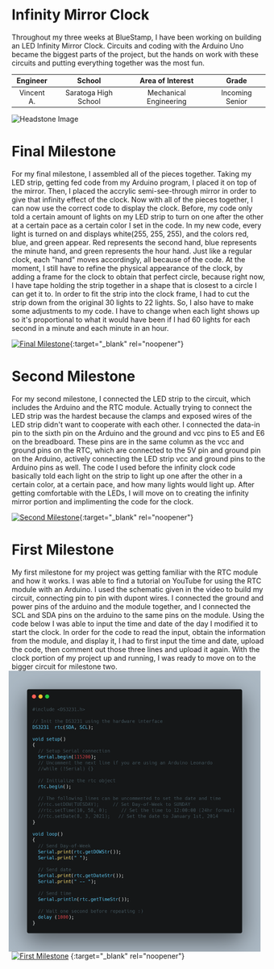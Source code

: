 ﻿# Infinity Mirror Clock
Throughout my three weeks at BlueStamp, I have been working on building an LED Infinity Mirror Clock. Circuits and coding with the Arduino Uno became the biggest parts of the project, but the hands on work with these circuits and putting everything together was the most fun. 

| **Engineer** | **School** | **Area of Interest** | **Grade** |
|:--:|:--:|:--:|:--:|
| Vincent A. | Saratoga High School | Mechanical Engineering | Incoming Senior

![Headstone Image](https://user-images.githubusercontent.com/88203817/137640756-1e61a5c8-199b-497d-82d9-61d0783866f3.png)

  
# Final Milestone
For my final milestone, I assembled all of the pieces together. Taking my LED strip, getting fed code from my Arduino program, I placed it on top of the mirror. Then, I placed the accrylic semi-see-through mirror in order to give that infinity effect of the clock. Now with all of the pieces together, I can now use the correct code to display the clock. Before, my code only told a certain amount of lights on my LED strip to turn on one after the other at a certain pace as a certain color I set in the code. In my new code, every light is turned on and displays white(255, 255, 255), and the colors red, blue, and green appear. Red represents the second hand, blue represents the minute hand, and green represents the hour hand. Just like a regular clock, each "hand" moves accordingly, all because of the code. At the moment, I still have to refine the physical appearance of the clock, by adding a frame for the clock to obtain that perfect circle, because right now, I have tape holding the strip together in a shape that is closest to a circle I can get it to. In order to fit the strip into the clock frame, I had to cut the strip down from the original 30 lights to 22 lights. So, I also have to make some adjustments to my code. I have to change when each light shows up so it's proportional to what it would have been if I had 60 lights for each second in a minute and each minute in an hour. 

[![Final Milestone](https://res.cloudinary.com/marcomontalbano/image/upload/v1634499382/video_to_markdown/images/youtube--Etgfciw8C6c-c05b58ac6eb4c4700831b2b3070cd403.jpg)](https://youtu.be/Etgfciw8C6c "Final Milestone"){:target="_blank" rel="noopener"}

# Second Milestone
For my second milestone, I connected the LED strip to the circuit, which includes the Arduino and the RTC module. Actually trying to connect the LED strip was the hardest because the clamps and exposed wires of the LED strip didn't want to cooperate with each other. I connected the data-in pin to the sixth pin on the Arduino and the ground and vcc pins to E5 and E6 on the breadboard. These pins are in the same column as the vcc and ground pins on the RTC, which are connected to the 5V pin and ground pin on the Arduino, actively connecting the LED strip vcc and ground pins to the Arduino pins as well. The code I used before the infinity clock code basically told each light on the strip to light up one after the other in a certain color, at a certain pace, and how many lights would light up. After getting comfortable with the LEDs, I will move on to creating the infinity mirror portion and implimenting the code for the clock. 

[![Second Milestone](https://res.cloudinary.com/marcomontalbano/image/upload/v1628701629/video_to_markdown/images/youtube--8MTFRY2dXgg-c05b58ac6eb4c4700831b2b3070cd403.jpg)](https://www.youtube.com/watch?v=8MTFRY2dXgg "Second Milestone"){:target="_blank" rel="noopener"}

# First Milestone
My first milestone for my project was getting familiar with the RTC module and how it works. I was able to find a tutorial on YouTube for using the RTC module with an Arduino. I used the schematic given in the video to build my circuit, connecting pin to pin with dupont wires. I connected the ground and power pins of the arduino and the module together, and I connected the SCL and SDA pins on the arduino to the same pins on the module. Using the code below I was able to input the time and date of the day I modified it to start the clock. In order for the code to read the input, obtain the information from the module, and display it, I had to first input the time and date, upload the code, then comment out those three lines and upload it again. With the clock portion of my project up and running, I was ready to move on to the bigger circuit for milestone two. 
<img src="image folder/carbon.png" width=500 align=center style="float:right; padding-right:10px">

[![First Milestone](https://res.cloudinary.com/marcomontalbano/image/upload/v1628266615/video_to_markdown/images/youtube--2-4P5dfDjyw-c05b58ac6eb4c4700831b2b3070cd403.jpg)](https://youtu.be/2-4P5dfDjyw "First Milestone")
{:target="_blank" rel="noopener"}
